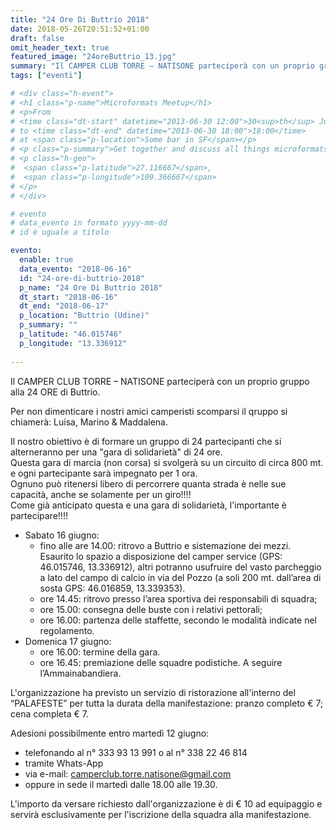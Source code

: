 ```yaml
---
title: "24 Ore Di Buttrio 2018"
date: 2018-05-26T20:51:52+01:00
draft: false
omit_header_text: true
featured_image: "24oreButtrio_13.jpg"
summary: "Il CAMPER CLUB TORRE – NATISONE parteciperà con un proprio gruppo ..."
tags: ["eventi"]

# <div class="h-event">
# <h1 class="p-name">Microformats Meetup</h1>
# <p>From 
# <time class="dt-start" datetime="2013-06-30 12:00">30<sup>th</sup> June 2013, 12:00</time>
# to <time class="dt-end" datetime="2013-06-30 18:00">18:00</time>
# at <span class="p-location">Some bar in SF</span></p>
# <p class="p-summary">Get together and discuss all things microformats-related.</p>
# <p class="h-geo">
#  <span class="p-latitude">27.116667</span>,
#  <span class="p-longitude">109.366667</span>
# </p>
# </div>

# evento 
# data_evento in formato yyyy-mm-dd
# id è uguale a titolo

evento:
  enable: true
  data_evento: "2018-06-16"
  id: "24-ore-di-buttrio-2018"
  p_name: "24 Ore Di Buttrio 2018"
  dt_start: "2018-06-16"
  dt_end: "2018-06-17"
  p_location: "Buttrio (Udine)"
  p_summary: ""
  p_latitude: "46.015746"
  p_longitude: "13.336912"
  
---
```


Il CAMPER CLUB TORRE – NATISONE parteciperà con un proprio gruppo alla 24 ORE di Buttrio.

Per non dimenticare i nostri amici camperisti scomparsi il qruppo si chiamerà: Luisa, Marino & Maddalena.

Il nostro obiettivo è di formare un gruppo di 24 partecipanti che si alterneranno per una "gara di solidarietà" di 24 ore.  
Questa gara di marcia (non corsa) si svolgerà su un circuito di circa 800 mt. e ogni partecipante sarà impegnato per 1 ora.  
Ognuno può ritenersi libero di percorrere quanta strada è nelle sue capacità, anche se solamente per un giro!!!!  
Come già anticipato questa e una gara di solidarietà, l'importante è partecipare!!!!

- Sabato 16 giugno:
  - fino alle are 14.00: ritrovo a Buttrio e sistemazione dei mezzi. Esaurito lo spazio a disposizione del camper service (GPS: 46.015746, 13.336912), altri potranno usufruire del vasto parcheggio a lato del campo di calcio in via del Pozzo (a soli 200 mt. dall’area di sosta GPS: 46.016859, 13.339353).
  - ore 14.45: ritrovo presso l’area sportiva dei responsabili di squadra;
  - ore 15.00: consegna delle buste con i relativi pettorali;
  - ore 16.00: partenza delle staffette, secondo le modalità indicate nel regolamento.
- Domenica 17 giugno:
  - ore 16.00: termine della gara.
  - ore 16.45: premiazione delle squadre podistiche. A seguire l’Ammainabandiera.

L'organizzazione ha previsto un servizio di ristorazione all'interno del “PALAFESTE” per tutta la durata della manifestazione: pranzo completo € 7; cena completa € 7.

Adesioni possibilmente entro martedì 12 giugno:

  - telefonando al n° 333 93 13 991 o al n° 338 22 46 814
  - tramite Whats-App
  - via e-mail: camperclub.torre.natisone@gmail.com
  - oppure in sede il martedì dalle 18.00 alle 19.30.

L'importo da versare richiesto dall'organizzazione è di € 10 ad equipaggio e servirà esclusivamente per l'iscrizione della squadra alla manifestazione.